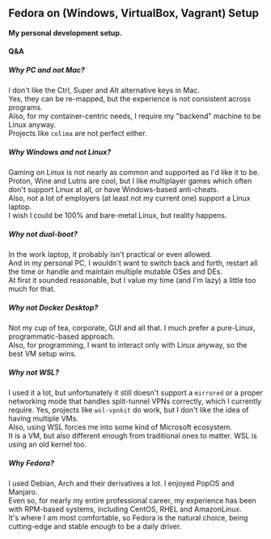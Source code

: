 ## Fedora on (Windows, VirtualBox, Vagrant) Setup
**My personal development setup.**

#### Q&A
##### Why PC and not Mac?  
I don't like the Ctrl, Super and Alt alternative keys in Mac.  
Yes, they can be re-mapped, but the experience is not consistent across programs.  
Also, for my container-centric needs, I require my "backend" machine to be Linux anyway.  
Projects like `colima` are not perfect either.

##### Why Windows and not Linux?  
Gaming on Linux is not nearly as common and supported as I'd like it to be.  
Proton, Wine and Lutris are cool, but I like multiplayer games which often don't support Linux at all, or have Windows-based anti-cheats.  
Also, not a lot of employers (at least not my current one) support a Linux laptop.  
I wish I could be 100% and bare-metal Linux, but reality happens.

##### Why not dual-boot?  
In the work laptop, it probably isn't practical or even allowed.  
And in my personal PC, I wouldn't want to switch back and forth, restart all the time or handle and maintain multiple mutable OSes and DEs.  
At first it sounded reasonable, but I value my time (and I'm lazy) a little too much for that.

##### Why not Docker Desktop?  
Not my cup of tea, corporate, GUI and all that. I much prefer a pure-Linux, programmatic-based approach.  
Also, for programming, I want to interact only with Linux anyway, so the best VM setup wins.

##### Why not WSL?  
I used it a lot, but unfortunately it still doesn't support a `mirrored` or a proper networking mode
that handles split-tunnel VPNs correctly, which I currently require. Yes, projects like `wsl-vpnkit` do work, but I don't like the idea of having multiple VMs.  
Also, using WSL forces me into some kind of Microsoft ecosystem.  
It is a VM, but also different enough from traditional ones to matter. WSL is using an old kernel too.

##### Why Fedora?  
I used Debian, Arch and their derivatives a lot. I enjoyed PopOS and Manjaro.  
Even so, for nearly my entire professional career, my experience has been with RPM-based systems, including CentOS, RHEL and AmazonLinux.  
It's where I am most comfortable, so Fedora is the natural choice, being cutting-edge and stable enough to be a daily driver.
